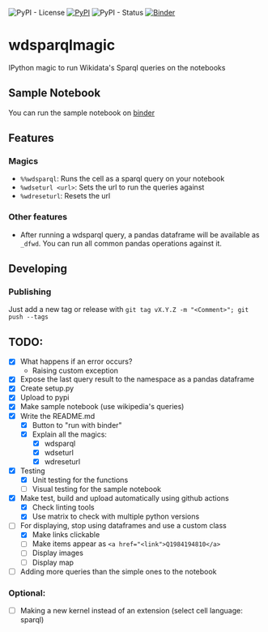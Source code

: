 ![PyPI - License](https://img.shields.io/pypi/l/wdsparql?style=for-the-badge)
[![PyPI](https://img.shields.io/pypi/v/wdsparql?style=for-the-badge)](https://pypi.org/project/wdsparql/)
![PyPI - Status](https://img.shields.io/pypi/status/wdsparql?style=for-the-badge)
[![Binder](https://mybinder.org/badge_logo.svg)](https://mybinder.org/v2/gh/daviddavo/wdsparql/HEAD?labpath=sample.ipynb)

# wdsparqlmagic
IPython magic to run Wikidata's Sparql queries on the notebooks

## Sample Notebook

You can run the sample notebook on [binder](https://mybinder.org/v2/gh/daviddavo/wdsparql/HEAD?labpath=sample.ipynb)

## Features

### Magics

- `%%wdsparql`: Runs the cell as a sparql query on your notebook
- `%wdseturl <url>`: Sets the url to run the queries against
- `%wdreseturl`: Resets the url

### Other features
- After running a wdsparql query, a pandas dataframe will be available as `_dfwd`. You can run all common pandas operations against it.

## Developing

### Publishing

Just add a new tag or release with `git tag vX.Y.Z -m "<Comment>"; git push --tags`

## TODO:
- [x] What happens if an error occurs?
  - Raising custom exception
- [x] Expose the last query result to the namespace as a pandas dataframe
- [x] Create setup.py
- [x] Upload to pypi
- [x] Make sample notebook (use wikipedia's queries)
- [x] Write the README.md
  - [x] Button to "run with binder"
  - [x] Explain all the magics:
    - [x] wdsparql
    - [x] wdseturl
    - [x] wdreseturl
- [x] Testing
  - [x] Unit testing for the functions
  - [ ] Visual testing for the sample notebook
- [x] Make test, build and upload automatically using github actions
  - [x] Check linting tools
  - [x] Use matrix to check with multiple python versions
- [ ] For displaying, stop using dataframes and use a custom class
  - [x] Make links clickable
  - [ ] Make items appear as `<a href="<link">Q1984194810</a>`
  - [ ] Display images
  - [ ] Display map
- [ ] Adding more queries than the simple ones to the notebook

### Optional:
- [ ] Making a new kernel instead of an extension (select cell language: sparql)

